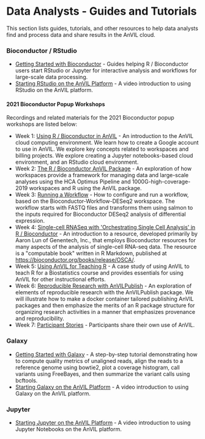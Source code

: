 # Data Analysts - Guides and Tutorials

<hero>

This section lists guides, tutorials, and other resources to help data analysts find and process data and share results in the AnVIL cloud. 

</hero>

### Bioconductor / RStudio

- [Getting Started with Bioconductor](/learn/interactive-analysis/getting-started-with-bioconductor) - Guides helping R / Bioconductor users start RStudio or Jupyter for interactive analysis and workflows for large-scale data processing.
- [Starting RStudio on the AnVIL Platform](/learn/data-analysts/rstudio-gsg-video) - A video introduction to using RStudio on the AnVIL platform.

#### 2021 Bioconductor Popup Workshops

Recordings and related materials for the 2021 Bioconductor popup workshops are listed below:

- Week 1: [Using R / Bioconductor in AnVIL](/learn/data-analysts/using-r-bioconductor-in-anvil) - An introduction to the AnVIL cloud computing environment. We learn how to create a Google account to use in AnVIL. We explore key concepts related to workspaces and billing projects. We explore creating a Jupyter notebooks-based cloud environment, and an RStudio cloud environment.
- Week 2: [The R / Bioconductor AnVIL Package](/learn/data-analysts/the-r-bioconductor-anvil-package) - An exploration of how workspaces provide a framework for managing data and large-scale analyses using the HCA Optimus Pipeline and 1000G-high-coverage-2019 workspaces and R using the AnVIL package.
- Week 3: [Running a Workflow](/learn/data-analysts/running-a-workflow) - How to configure and run a workflow, based on the Bioconductor-Workflow-DESeq2 workspace. The workflow starts with FASTQ files and transforms them using salmon to the inputs required for Bioconductor DESeq2 analysis of differential expression.
- Week 4: [Single-cell RNASeq with 'Orchestrating Single Cell Analysis' in R / Bioconductor](/learn/data-analysts/single-cell-rnaseq-with-orchestrating-single-cell-analysis-in-r-bioconductor) - An introduction to a resource, developed primarily by Aaron Lun of Genentech, Inc., that employs Bioconductor resources for many aspects of the analysis of single-cell RNA-seq data. The resource is a "computable book" written in R Markdown, published at https://bioconductor.org/books/release/OSCA/.
- Week 5: [Using AnVIL for Teaching R](/learn/data-analysts/using-anvil-for-teaching-r-bioconductor) - A case study of using AnVIL to teach R for a Biostatistics course and provides essentials for using AnVIL for other instructional efforts.
- Week 6: [Reproducible Research with AnVILPublish](/learn/data-analysts/reproducible-research-with-anvilpublish) - An exploration of elements of reproducible research with the AnVILPublish package. We will illustrate how to make a docker container tailored publishing AnVIL packages and then emphasize the merits of an R package structure for organizing research activities in a manner that emphasizes provenance and reproducibility.
- Week 7: [Participant Stories](/learn/data-analysts/participant-stories) - Participants share their own use of AnVIL.

### Galaxy

- [Getting Started with Galaxy](/learn/interactive-analysis/getting-started-with-galaxy) - A step-by-step tutorial demonstrating how to compute quality metrics of unaligned reads, align the reads to a reference genome using bowtie2, plot a coverage histogram, call variants using FreeBayes, and then summarize the variant calls using bcftools.
- [Starting Galaxy on the AnVIL Platform](/learn/data-analysts/galaxy-gsg-video) - A video introduction to using Galaxy on the AnVIL platform.

### Jupyter

- [Starting Jupyter on the AnVIL Platform](/learn/data-analysts/jupyter-gsg-video) - A video introduction to using Jupyter Notebooks on the AnVIL platform.
